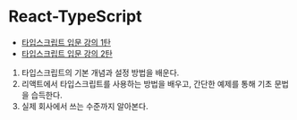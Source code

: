 # React-TypeScript

- [타입스크립트 입문 강의 1탄](https://www.youtube.com/watch?v=GHHUjITelsA)
- [타입스크립트 입문 강의 2탄](https://www.youtube.com/watch?v=V9XLst8UEtk)

1. 타입스크립트의 기본 개념과 설정 방법을 배운다.
2. 리액트에서 타입스크립트를 사용하는 방법을 배우고, 간단한 예제를 통해 기초 문법을 습득한다.
3. 실제 회사에서 쓰는 수준까지 알아본다.
